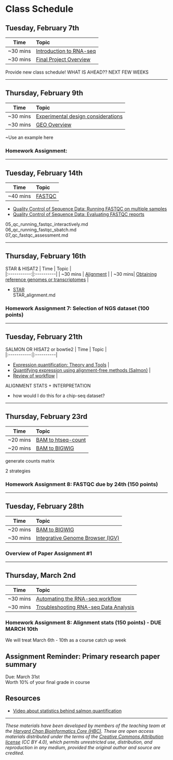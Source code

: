 # Class Schedule

## Tuesday, February 7th 

| Time |  Topic  |  
|:-----------:|:----------| 
| ~30 mins | [Introduction to RNA-seq](../lessons/01_intro-to-RNAseq.md) |
| ~30 mins| [Final Project Overview](../lectures/GuidelinesforFinalProject.pdf) | 

Provide new class schedule! WHAT IS AHEAD?? NEXT FEW WEEKS 
***

## Thursday, February 9th 

| Time |  Topic  |  
|:-----------:|:----------| 
| ~30 mins | [Experimental design considerations](../lessons/02_experimental_planning_considerations.md) | 
| ~30 mins| [GEO Overview](../lectures/GuidelinesforFinalProject.pdf) | 
~Use an example here

### Homework Assignment: 

***

## Tuesday, February 14th 

| Time |  Topic  |  
|:-----------:|:----------| 
| ~40 mins| [FASTQC](../lectures/GuidelinesforFinalProject.pdf) | 

 * [Quality Control of Sequence Data: Running FASTQC on multiple samples](../lessons/06_qc_running_fastqc_sbatch.md)
 * [Quality Control of Sequence Data: Evaluating FASTQC reports](../lessons/07_qc_fastqc_assessment.md)

05_qc_running_fastqc_interactively.md  
06_qc_running_fastqc_sbatch.md  
07_qc_fastqc_assessment.md

***

## Thursday, February 16th 
STAR & HISAT2
| Time |  Topic  |  
|:-----------:|:----------| 
| ~30 mins | [Alignment](../lessons/02_experimental_planning_considerations.md) | 
| ~30 mins| [Obtaining reference genomes or transcriptomes](https://hbctraining.github.io/Accessing_public_genomic_data/lessons/accessing_genome_reference_data.html) | 

* [STAR](../lessons/2day_rnaseq_workflow.md)  
STAR_alignment.md

### Homework Assignment 7: Selection of NGS dataset (100 points)
***

## Tuesday, February 21th 
SALMON OR HISAT2 or bowtie2 
| Time |  Topic  |  
|:-----------:|:----------| 
 * [Expression quantification: Theory and Tools](../lectures/expression_quantification.pdf) |
 * [Quantifying expression using alignment-free methods (Salmon)](../lessons/08_quasi_alignment_salmon.md) | 
 * [Review of workflow](../lectures/workflow_overview.pdf) | 

ALIGNMENT STATS + INTERPRETATION 

- how would I do this for a chip-seq dataset? 

***
## Thursday, February 23rd

| Time |  Topic  |  
|:-----------:|:----------| 
| ~20 mins | [BAM to htseq-count](../lessons/01_intro-to-RNAseq.md) | 
| ~20 mins | [BAM to BIGWIG](../lessons/01_intro-to-RNAseq.md) | 

generate counts matrix

2 strategies

### Homework Assignment 8: FASTQC due by 24th (150 points)
***

## Tuesday, February 28th 

| Time |  Topic  |  
|:-----------:|:----------| 
| ~20 mins| [BAM to BIGWIG](../lectures/GuidelinesforFinalProject.pdf) | 
| ~30 mins| [Integrative Genome Browser (IGV) ](../lectures/GuidelinesforFinalProject.pdf) | 

### Overview of Paper Assignment #1 

***
## Thursday, March 2nd 

| Time |  Topic  |  
|:-----------:|:----------| 
| ~30 mins | [Automating the RNA-seq workflow](../lessons/12_automating_workflow.md) | 
| ~30 mins| [Troubleshooting RNA-seq Data Analysis](../lectures/RNA-seq_troubleshooting.pdf) | 

### Homework Assignment 8: Alignment stats (150 points) - DUE MARCH 10th  
We will treat March 6th - 10th as a course catch up week 

## Assignment Reminder: Primary research paper summary  
Due: March 31st   
Worth 10% of your final grade in course 

## Resources

* [Video about statistics behind salmon quantification](https://www.youtube.com/watch?v=TMLIxwDP7sk)

***
*These materials have been developed by members of the teaching team at the [Harvard Chan Bioinformatics Core (HBC)](http://bioinformatics.sph.harvard.edu/). These are open access materials distributed under the terms of the [Creative Commons Attribution license](https://creativecommons.org/licenses/by/4.0/) (CC BY 4.0), which permits unrestricted use, distribution, and reproduction in any medium, provided the original author and source are credited.*
